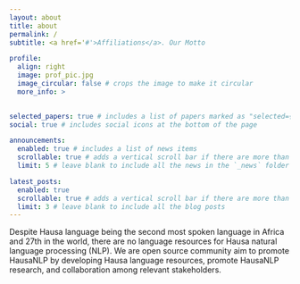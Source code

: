 ```yaml
---
layout: about
title: about
permalink: /
subtitle: <a href='#'>Affiliations</a>. Our Motto

profile:
  align: right
  image: prof_pic.jpg
  image_circular: false # crops the image to make it circular
  more_info: >
    

selected_papers: true # includes a list of papers marked as "selected={true}"
social: true # includes social icons at the bottom of the page

announcements:
  enabled: true # includes a list of news items
  scrollable: true # adds a vertical scroll bar if there are more than 3 news items
  limit: 5 # leave blank to include all the news in the `_news` folder

latest_posts:
  enabled: true
  scrollable: true # adds a vertical scroll bar if there are more than 3 new posts items
  limit: 3 # leave blank to include all the blog posts
---
```



Despite Hausa language being the second most spoken language in Africa and 27th in the world, there are no language resources for Hausa natural language processing (NLP). We are open source community aim to promote HausaNLP by developing Hausa language resources, promote HausaNLP research, and collaboration among relevant stakeholders.
